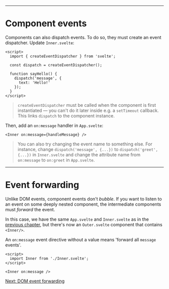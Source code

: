 ------
# **Component events**
Components can also dispatch events. To do so, they must create an event dispatcher. Update <code data-file="src/routes/part1/events/component-events/Inner.svelte">Inner.svelte</code>:
```svelte title="src/routes/part1/events/component-events/Inner.svelte" {2} /const dispatch = createEventDispatcher();/
<script>
  import { createEventDispatcher } from 'svelte';

  const dispatch = createEventDispatcher();

  function sayHello() {
    dispatch('message', {
      text: 'Hello!'
    });
  }
</script>
```
> `createEventDispatcher` must be called when the component is first instantiated — you can't do it later inside e.g. a `setTimeout` callback. This links `dispatch` to the component instance.

Then, add an `on:message` handler in <code data-file="src/routes/part1/events/component-events/+page.svelte">App.svelte</code>:
```svelte title="src/routes/part1/events/component-events/+page.svelte" /on:message={handleMessage}/
<Inner on:message={handleMessage} />
```
> You can also try changing the event name to something else. For instance, change `dispatch('message', {...})` to `dispatch('greet', {...})` in <code data-file="src/routes/part1/events/component-events/Inner.svelte">Inner.svelte</code> and change the attribute name from `on:message` to `on:greet` in <code data-file="src/routes/part1/events/component-events/+page.svelte">App.svelte</code>.

------
# **Event forwarding**
Unlike DOM events, component events don't _bubble_. If you want to listen to an event on some deeply nested component, the intermediate components must _forward_ the event.

In this case, we have the same <code data-file="src/routes/part1/events/component-events/+page.svelte">App.svelte</code> and <code data-file="src/routes/part1/events/component-events/Inner.svelte">Inner.svelte</code> as in the [previous chapter](https://learn.svelte.dev/tutorial/component-events), but there's now an <code data-file="src/routes/part1/events/component-events/Outer.svelte">Outer.svelte</code> component that contains `<Inner/>`.

An `on:message` event directive without a value means 'forward all `message` events'.
```svelte title="src/routes/part1/events/component-events/Outer.svelte" /on:message/
<script>
  import Inner from './Inner.svelte';
</script>

<Inner on:message />
```

[Next: DOM event forwarding](/part1/events/dom-event-forwarding)